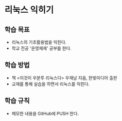 # 리눅스 익히기

## 학습 목표
- 리눅스의 기초활용법을 익힌다.
- 학교 전공 '운영체제' 공부를 한다.

## 학습 방법
- 책 <이것이 우분투 리눅스다> 우재남 지음, 한빛미디어 출판
- 교재를 통해 실습을 하면서 리눅스를 익힌다.

## 학습 규칙
- 메모한 내용을 GitHub에 PUSH 한다.
